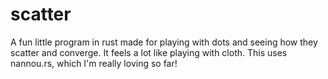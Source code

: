 # scatter

A fun little program in rust made for playing with dots and seeing how they scatter and converge. It feels a lot like playing with cloth. This uses nannou.rs, which I'm really loving so far!
